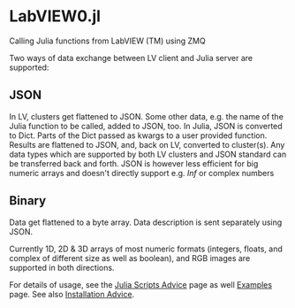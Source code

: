 # LabVIEW0.jl
Calling Julia functions from LabVIEW (TM) using ZMQ

Two ways of data exchange between LV client and Julia server are supported:

## JSON
In LV, clusters get flattened to JSON. Some other data, e.g. the name of the Julia function to be called, added to JSON, too. In Julia, JSON is converted to Dict. Parts of the Dict passed as kwargs to a user provided function. Results are flattened to JSON, and, back on LV, converted to cluster(s). Any data types which are supported by both LV clusters and JSON standard can be transferred back and forth. JSON is however less efficient for big numeric arrays and doesn't directly support e.g. *Inf* or complex numbers

## Binary

Data get flattened to a byte array. Data description is sent separately using JSON.

Currently 1D, 2D & 3D arrays of most numeric formats (integers, floats, and complex of different size as well as boolean), and RGB images are supported in both directions.

For details of usage, see the [Julia Scripts Advice](docs/src/writing_Julia_scripts.md) page as well  [Examples](docs/src/example_descriptions.md) page. See also [Installation Advice](docs/src/installation_advise.md).
